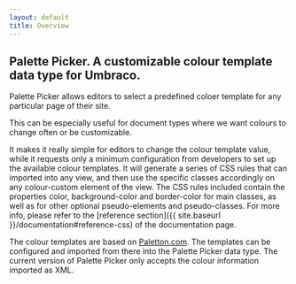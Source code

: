 ```yaml
---
layout: default
title: Overview
---
```


## Palette Picker. A customizable colour template data type for Umbraco.

Palette Picker allows editors to select a predefined coloer template for any particular page of their site.

This can be especially useful for document types where we want colours to change often or be customizable.

It makes it really simple for editors to change the colour template value, while it requests only a minimum configuration from developers to set up the available colour templates. It will generate a series of CSS rules that can imported into any view, and then use the specific classes accordingly on any colour-custom element of the view. The CSS rules included contain the properties color, background-color and border-color for main classes, as well as for other optional pseudo-elements and pseudo-classes. For more info, please refer to the [reference section]({{ site.baseurl }}/documentation#reference-css) of the documentation page.

The colour templates are based on [Paletton.com](https://paletton.com/). The templates can be configured and imported from there into the Palette Picker data type. The current version of Palette Picker only accepts the colour information imported as XML.
